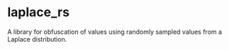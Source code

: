 # laplace_rs

A library for obfuscation of values using randomly sampled values from a Laplace distribution. 
